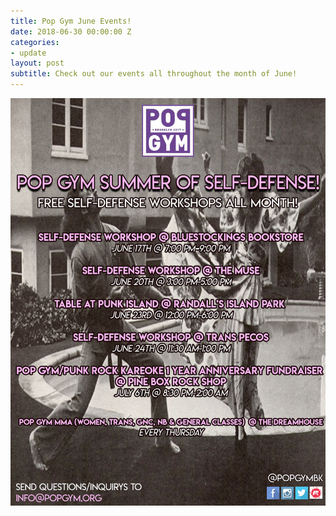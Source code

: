 ```yaml
---
title: Pop Gym June Events!
date: 2018-06-30 00:00:00 Z
categories:
- update
layout: post
subtitle: Check out our events all throughout the month of June!
---
```


![Pop Gym June](/assets/popgymjune.jpeg)
